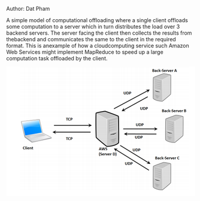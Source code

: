 Author: Dat Pham

A simple model of computational offloading where a single client offloads some computation
to a server which in turn distributes the load over 3 backend servers. The server facing the 
client then collects the results from thebackend and communicates the same to the client in 
the required format. This is anexample of how a cloud­computing service such Amazon Web Services 
might implement MapReduce to speed up a large computation task offloaded by the client.

![Alt text](networkillustration.png?raw=true "Illustration of the network")
